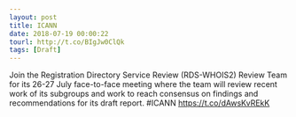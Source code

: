 ```yaml
---
layout: post
title: ICANN
date: 2018-07-19 00:00:22
tourl: http://t.co/BIgJw0ClQk
tags: [Draft]
---
```

Join the Registration Directory Service Review (RDS-WHOIS2) Review Team for its 26-27 July face-to-face meeting where the team will review recent work of its subgroups and work to reach consensus on findings and recommendations for its draft report. #ICANN https://t.co/dAwsKvREkK